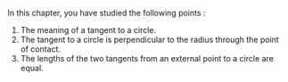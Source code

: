 In this chapter, you have studied the following points :
1. The meaning of a tangent to a circle.
2. The tangent to a circle is perpendicular to the radius through the point of contact.
3. The lengths of the two tangents from an external point to a circle are equal.
